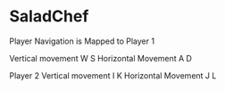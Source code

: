 # SaladChef
Player Navigation is Mapped to 
Player 1

Vertical movement W S
Horizontal Movement A D

Player 2 
Vertical movement I K
Horizontal Movement J L




